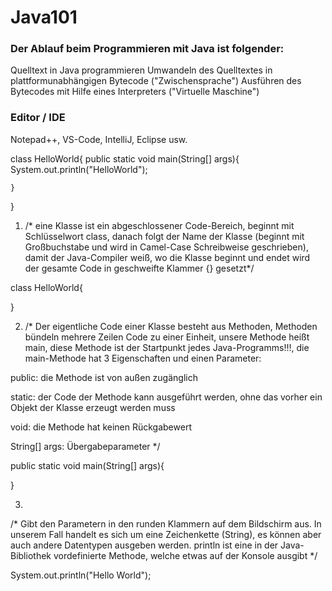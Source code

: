 # Java101

### Der Ablauf beim Programmieren mit Java ist folgender:

Quelltext in Java programmieren
Umwandeln des Quelltextes in plattformunabhängigen Bytecode ("Zwischensprache")
Ausführen des Bytecodes mit Hilfe eines Interpreters ("Virtuelle Maschine")



### Editor / IDE
Notepad++, VS-Code, IntelliJ, Eclipse usw.








class HelloWorld{
    public static void main(String[] args){
        System.out.println("HelloWorld");

    }

}

1. /* eine Klasse ist ein abgeschlossener Code-Bereich, beginnt mit Schlüsselwort class, danach folgt der Name der Klasse (beginnt mit Großbuchstabe und wird in Camel-Case Schreibweise geschrieben), damit der Java-Compiler weiß, wo die Klasse beginnt und endet wird der gesamte Code in geschweifte Klammer {} gesetzt*/

class HelloWorld{
		
}


2. /* Der eigentliche Code einer Klasse besteht aus Methoden, Methoden bündeln mehrere Zeilen Code zu einer Einheit, unsere Methode heißt main, diese Methode ist der Startpunkt jedes Java-Programms!!!, die main-Methode hat 3 Eigenschaften und einen Parameter: 

public: die Methode ist von außen zugänglich

static: der Code der Methode kann ausgeführt werden, ohne das vorher ein Objekt der Klasse erzeugt werden muss
 
void: die Methode hat keinen Rückgabewert

String[] args: Übergabeparameter
*/

public static void main(String[] args){
		
}

3. 
/*
Gibt den Parametern in den runden Klammern auf dem Bildschirm aus. 
In unserem Fall handelt es sich um eine Zeichenkette (String), es können aber auch andere Datentypen ausgeben werden.
println ist eine in der Java-Bibliothek vordefinierte Methode, welche etwas auf der Konsole ausgibt
*/

System.out.println("Hello World");